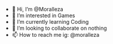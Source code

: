 - 👋 Hi, I’m @Moralleza
- 👀 I’m interested in Games
- 🌱 I’m currently learning Coding
- 💞️ I’m looking to collaborate on nothing
- 📫 How to reach me ig: @moralleza

<!---
Moralleza/Moralleza is a ✨ special ✨ repository because its `README.md` (this file) appears on your GitHub profile.
You can click the Preview link to take a look at your changes.
--->
